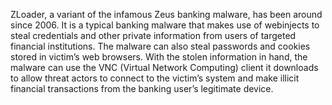 ZLoader, a variant of the infamous Zeus banking malware, has been around since 2006. It is a typical banking malware that makes use of webinjects to steal credentials and other private information from users of targeted financial institutions. The malware can also steal passwords and cookies stored in victim’s web browsers. With the stolen information in hand, the malware can use the VNC (Virtual Network Computing) client it downloads to allow threat actors to connect to the victim’s system and make illicit financial transactions from the banking user’s legitimate device. 
